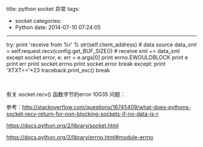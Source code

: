 title: python socket 异常
tags:
  - socket
categories:
  - Python
date: 2014-07-10 07:24:05
---

try:
print 'receive from %r' % str(self.client_address) # data source
data_xml = self.request.recv(config.get_BUF_SIZE()) # receive
xml += data_xml
except socket.error, e:
err = e.args[0]
print errno.EWOULDBLOCK
print e
print err
print socket.errno
print socket.error
break
except:
print 'XTXT=='*23
traceback.print_exc()
break

&nbsp;

有关 socket.recv() 函数字节的error 10035 问题：

参考：http://stackoverflow.com/questions/16745409/what-does-pythons-socket-recv-return-for-non-blocking-sockets-if-no-data-is-r

https://docs.python.org/2/library/socket.html

https://docs.python.org/2/library/errno.html#module-errno